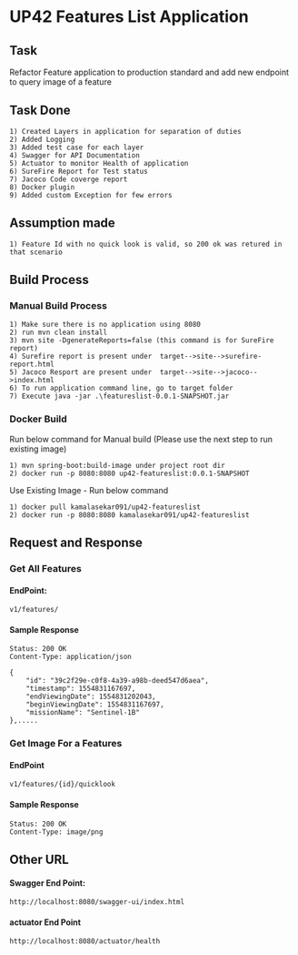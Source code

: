 # UP42 Features List Application

## Task

Refactor Feature application to production standard and add new endpoint to query image of a feature

## Task Done

    1) Created Layers in application for separation of duties
    2) Added Logging
    3) Added test case for each layer
    4) Swagger for API Documentation
    5) Actuator to monitor Health of application
    6) SureFire Report for Test status
    7) Jacoco Code coverge report
    8) Docker plugin
    9) Added custom Exception for few errors

## Assumption made

    1) Feature Id with no quick look is valid, so 200 ok was retured in that scenario

## Build Process

### Manual Build Process

    1) Make sure there is no application using 8080
    2) run mvn clean install
    3) mvn site -DgenerateReports=false (this command is for SureFire report)
    4) Surefire report is present under  target-->site-->surefire-report.html
    5) Jacoco Resport are present under  target-->site-->jacoco-->index.html
    6) To run application command line, go to target folder
    7) Execute java -jar .\featureslist-0.0.1-SNAPSHOT.jar

### Docker Build

Run below command for Manual build (Please use the next step to run existing image)

    1) mvn spring-boot:build-image under project root dir
    2) docker run -p 8080:8080 up42-featureslist:0.0.1-SNAPSHOT
        
Use Existing Image - Run below command 

    1) docker pull kamalasekar091/up42-featureslist
    2) docker run -p 8080:8080 kamalasekar091/up42-featureslist

## Request and Response

### Get All Features

#### EndPoint: 
    v1/features/

#### Sample Response

    Status: 200 OK
    Content-Type: application/json

    {
        "id": "39c2f29e-c0f8-4a39-a98b-deed547d6aea",
        "timestamp": 1554831167697,
        "endViewingDate": 1554831202043,
        "beginViewingDate": 1554831167697,
        "missionName": "Sentinel-1B"
    },.....

### Get Image For a Features

#### EndPoint 
    v1/features/{id}/quicklook

#### Sample Response

    Status: 200 OK
    Content-Type: image/png

## Other URL

#### Swagger End Point: 
    
    http://localhost:8080/swagger-ui/index.html

#### actuator End Point

    http://localhost:8080/actuator/health

    

    